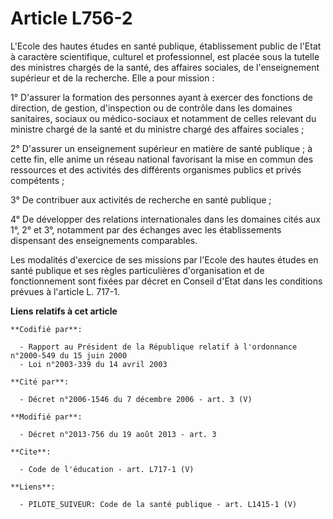 # Article L756-2

L'Ecole des hautes études en santé publique, établissement public de l'Etat à caractère scientifique, culturel et
professionnel, est placée sous la tutelle des ministres chargés de la santé, des affaires sociales, de l'enseignement
supérieur et de la recherche. Elle a pour mission : 

1° D'assurer la formation des personnes ayant à exercer des fonctions de direction, de gestion, d'inspection ou de contrôle
dans les domaines sanitaires, sociaux ou médico-sociaux et notamment de celles relevant du ministre chargé de la santé et du
ministre chargé des affaires sociales ; 

2° D'assurer un enseignement supérieur en matière de santé publique ; à cette fin, elle anime un réseau national favorisant
la mise en commun des ressources et des activités des différents organismes publics et privés compétents ; 

3° De contribuer aux activités de recherche en santé publique ; 

4° De développer des relations internationales dans les domaines cités aux 1°, 2° et 3°, notamment par des échanges avec les
établissements dispensant des enseignements comparables. 

Les modalités d'exercice de ses missions par l'Ecole des hautes études en santé publique et ses règles particulières
d'organisation et de fonctionnement sont fixées par décret en Conseil d'Etat dans les conditions prévues à l'article L.
717-1.

**Liens relatifs à cet article**

	**Codifié par**:

	  - Rapport au Président de la République relatif à l'ordonnance n°2000-549 du 15 juin 2000
	  - Loi n°2003-339 du 14 avril 2003

	**Cité par**:

	  - Décret n°2006-1546 du 7 décembre 2006 - art. 3 (V)

	**Modifié par**:

	  - Décret n°2013-756 du 19 août 2013 - art. 3

	**Cite**:

	  - Code de l'éducation - art. L717-1 (V)

	**Liens**:

	  - PILOTE_SUIVEUR: Code de la santé publique - art. L1415-1 (V)
